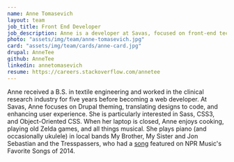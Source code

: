 ```yaml
---
name: Anne Tomasevich
layout: team
job_title: Front End Developer
job_description: Anne is a developer at Savas, focused on front-end technologies and user experience.
photo: "assets/img/team/anne-tomasevich.jpg"
card: "assets/img/team/cards/anne-card.jpg"
drupal: AnneTee
github: AnneTee
linkedin: annetomasevich
resume: https://careers.stackoverflow.com/annetee
---
```

Anne received a B.S. in textile engineering and worked in the clinical research industry for five years before becoming a web developer. At Savas, Anne focuses on Drupal theming, translating designs to code, and enhancing user experience. She is particularly interested in Sass, CSS3, and Object-Oriented CSS. When her laptop is closed, Anne enjoys cooking, playing old Zelda games, and all things musical. She plays piano (and occasionally ukulele) in local bands My Brother, My Sister and Jon Sebastian and the Tresspassers, who had a <a href="http://jonsebastian.bandcamp.com/track/nightmare-sisters">song</a> featured on NPR Music's Favorite Songs of 2014.
